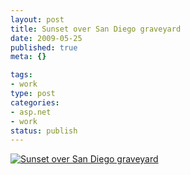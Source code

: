 ```yaml
--- 
layout: post
title: Sunset over San Diego graveyard
date: 2009-05-25
published: true
meta: {}

tags: 
- work
type: post
categories: 
- asp.net
- work
status: publish
---
```

[![Sunset over San Diego graveyard](http://media.eick.us/2011/05/175304085_47792b859a.jpg)](http://www.flickr.com/photos/andreweick/175304085/ "Sunset over San Diego graveyard by AndrewEick, on Flickr")
